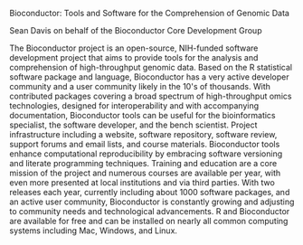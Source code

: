 Bioconductor: Tools and Software for the Comprehension of Genomic Data

Sean Davis on behalf of the Bioconductor Core Development Group

The Bioconductor project is an open-source, NIH-funded software development project that aims to provide tools for the analysis and comprehension of high-throughput genomic data. Based on the R statistical software package and language, Bioconductor has a very active developer community and a user community likely in the 10's of thousands. With contributed packages covering a broad spectrum of high-throughput omics technologies, designed for interoperability and with accompanying documentation, Bioconductor tools can be useful for the bioinformatics specialist, the software developer, and the bench scientist. Project infrastructure including a website, software repository, software review, support forums and email lists, and course materials. Bioconductor tools enhance computational reproducibility by embracing software versioning and literate programming techniques. Training and education are a core mission of the project and numerous courses are available per year, with even more presented at local institutions and via third parties.  With two releases each year, currently including about 1000 software packages, and an active user community, Bioconductor is constantly growing and adjusting to community needs and technological advancements. R and Bioconductor are available for free and can be installed on nearly all common computing systems including Mac, Windows, and Linux. 
